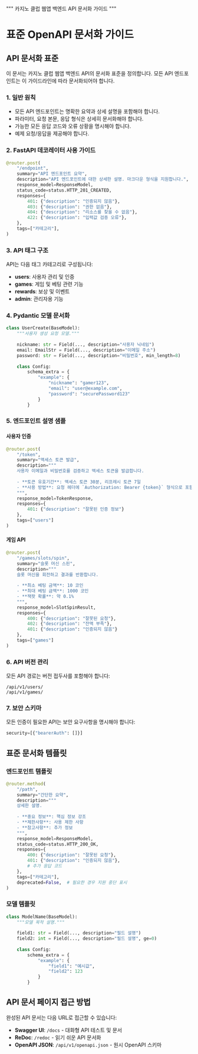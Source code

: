 """
카지노 클럽 웹앱 백엔드 API 문서화 가이드
"""

# 표준 OpenAPI 문서화 가이드

## API 문서화 표준

이 문서는 카지노 클럽 웹앱 백엔드 API의 문서화 표준을 정의합니다. 모든 API 엔드포인트는 이 가이드라인에 따라 문서화되어야 합니다.

### 1. 일반 원칙

- 모든 API 엔드포인트는 명확한 요약과 상세 설명을 포함해야 합니다.
- 파라미터, 요청 본문, 응답 형식은 상세히 문서화해야 합니다.
- 가능한 모든 응답 코드와 오류 상황을 명시해야 합니다.
- 예제 요청/응답을 제공해야 합니다.

### 2. FastAPI 데코레이터 사용 가이드

```python
@router.post(
    "/endpoint",
    summary="API 엔드포인트 요약",
    description="API 엔드포인트에 대한 상세한 설명. 마크다운 형식을 지원합니다.",
    response_model=ResponseModel,
    status_code=status.HTTP_201_CREATED,
    responses={
        401: {"description": "인증되지 않음"},
        403: {"description": "권한 없음"},
        404: {"description": "리소스를 찾을 수 없음"},
        422: {"description": "입력값 검증 오류"},
    },
    tags=["카테고리"],
)
```

### 3. API 태그 구조

API는 다음 태그 카테고리로 구성됩니다:

- **users**: 사용자 관리 및 인증
- **games**: 게임 및 베팅 관련 기능
- **rewards**: 보상 및 이벤트
- **admin**: 관리자용 기능

### 4. Pydantic 모델 문서화

```python
class UserCreate(BaseModel):
    """사용자 생성 요청 모델."""
    
    nickname: str = Field(..., description="사용자 닉네임")
    email: EmailStr = Field(..., description="이메일 주소")
    password: str = Field(..., description="비밀번호", min_length=8)
    
    class Config:
        schema_extra = {
            "example": {
                "nickname": "gamer123",
                "email": "user@example.com",
                "password": "securePassword123"
            }
        }
```

### 5. 엔드포인트 설명 샘플

#### 사용자 인증

```python
@router.post(
    "/token",
    summary="액세스 토큰 발급",
    description="""
    사용자 이메일과 비밀번호를 검증하고 액세스 토큰을 발급합니다.
    
    - **토큰 유효기간**: 액세스 토큰 30분, 리프레시 토큰 7일
    - **사용 방법**: 요청 헤더에 `Authorization: Bearer {token}` 형식으로 포함
    """,
    response_model=TokenResponse,
    responses={
        401: {"description": "잘못된 인증 정보"}
    },
    tags=["users"]
)
```

#### 게임 API

```python
@router.post(
    "/games/slots/spin",
    summary="슬롯 머신 스핀",
    description="""
    슬롯 머신을 회전하고 결과를 반환합니다.
    
    - **최소 베팅 금액**: 10 코인
    - **최대 베팅 금액**: 1000 코인
    - **잭팟 확률**: 약 0.1%
    """,
    response_model=SlotSpinResult,
    responses={
        400: {"description": "잘못된 요청"},
        402: {"description": "잔액 부족"},
        401: {"description": "인증되지 않음"}
    },
    tags=["games"]
)
```

### 6. API 버전 관리

모든 API 경로는 버전 접두사를 포함해야 합니다:

```
/api/v1/users/
/api/v1/games/
```

### 7. 보안 스키마

모든 인증이 필요한 API는 보안 요구사항을 명시해야 합니다:

```python
security=[{"bearerAuth": []}]
```

## 표준 문서화 템플릿

### 엔드포인트 템플릿

```python
@router.method(
    "/path",
    summary="간단한 요약",
    description="""
    상세한 설명.
    
    - **중요 정보**: 핵심 정보 강조
    - **제한사항**: 사용 제한 사항
    - **참고사항**: 추가 정보
    """,
    response_model=ResponseModel,
    status_code=status.HTTP_200_OK,
    responses={
        400: {"description": "잘못된 요청"},
        401: {"description": "인증되지 않음"},
        # 추가 응답 코드
    },
    tags=["카테고리"],
    deprecated=False,  # 필요한 경우 지원 중단 표시
)
```

### 모델 템플릿

```python
class ModelName(BaseModel):
    """모델 목적 설명."""
    
    field1: str = Field(..., description="필드 설명")
    field2: int = Field(..., description="필드 설명", ge=0)
    
    class Config:
        schema_extra = {
            "example": {
                "field1": "예시값",
                "field2": 123
            }
        }
```

## API 문서 페이지 접근 방법

완성된 API 문서는 다음 URL로 접근할 수 있습니다:

- **Swagger UI**: `/docs` - 대화형 API 테스트 및 문서
- **ReDoc**: `/redoc` - 읽기 쉬운 API 문서화
- **OpenAPI JSON**: `/api/v1/openapi.json` - 원시 OpenAPI 스키마
